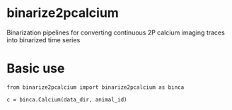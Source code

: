 # binarize2pcalcium
Binarization pipelines for converting continuous 2P calcium imaging traces into binarized time series

# Basic use

```
from binarize2pcalcium import binarize2pcalcium as binca

c = binca.Calcium(data_dir, animal_id)
```

